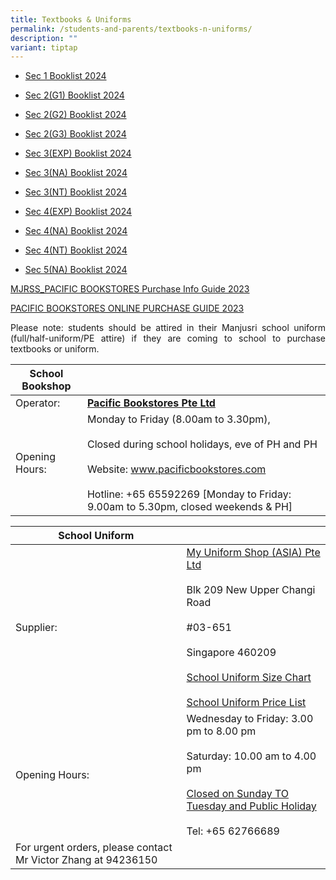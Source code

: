```yaml
---
title: Textbooks & Uniforms
permalink: /students-and-parents/textbooks-n-uniforms/
description: ""
variant: tiptap
---
```

* [Sec 1 Booklist 2024](/files/Textbooks%20&amp;%20Uniforms/2024%20booklist/MJRSS_S1_BOOKLIST_2024.pdf)
* [Sec 2(G1) Booklist 2024](/files/Textbooks%20&amp;%20Uniforms/2024%20booklist/mjrss_s2_g1__booklist2024_Revised.pdf)
* [Sec 2(G2) Booklist 2024](/files/Textbooks%20&amp;%20Uniforms/2024%20booklist/mjrss%20s2(g2)%20booklist%202024.pdf)
* [Sec 2(G3) Booklist 2024](/files/Textbooks%20&amp;%20Uniforms/2024%20booklist/mjrss%20s2(g3)%20booklist%202024.pdf)
* [Sec 3(EXP) Booklist 2024](/files/Textbooks%20&amp;%20Uniforms/2024%20booklist/mjrss%20s3(exp)%20booklist%202024.pdf)
* [Sec 3(NA) Booklist 2024](/files/Textbooks%20&amp;%20Uniforms/2024%20booklist/mjrss%20s3(na)%20booklist%202024.pdf)
* [Sec 3(NT) Booklist 2024](/files/Textbooks%20&amp;%20Uniforms/2024%20booklist/mjrss%20s3(nt)%20booklist%202024.pdf)
* [Sec 4(EXP) Booklist 2024](/files/Textbooks%20&amp;%20Uniforms/2024%20booklist/mjrss%20s4(exp)%20booklist%202024.pdf)
* [Sec 4(NA) Booklist 2024](/files/Textbooks%20&amp;%20Uniforms/2024%20booklist/mjrss%20s4(na)%20booklist%202024.pdf)
* [Sec 4(NT) Booklist 2024](/files/Textbooks%20&amp;%20Uniforms/2024%20booklist/mjrss%20s4(nt)%20booklist%202024.pdf)

* [Sec 5(NA) Booklist 2024](/files/Textbooks%20&amp;%20Uniforms/2024%20booklist/mjrss%20s5(na)%20booklist%202024.pdf)

[MJRSS_PACIFIC BOOKSTORES Purchase Info Guide 2023](/files/Textbooks%20&amp;%20Uniforms/2024%20booklist/mjrss_pacific%20bookstores%20purchase%20info%20guide%202023.pdf)

[PACIFIC BOOKSTORES ONLINE PURCHASE GUIDE 2023](/files/Textbooks%20&amp;%20Uniforms/2024%20booklist/pacific%20bookstores%20online%20purchase%20guide%202023.pdf)
<p style="text-align: justify;">Please note: students should be attired in their Manjusri school uniform (full/half-uniform/PE attire) if they are coming to school to purchase textbooks or uniform.</p>


| School Bookshop |                |
|-----------------|-----------------------------|
| Operator:       |   <a href="http://www.pacificbookstores.com" target="_blank"><b>Pacific Bookstores Pte Ltd</b></a>             |
| Opening Hours:  | Monday to Friday (8.00am to 3.30pm), <br><br>Closed during school holidays, eve of PH and PH<br><br>Website: www.pacificbookstores.com <br><br>Hotline: +65 65592269 [Monday to Friday: 9.00am to 5.30pm, closed weekends &amp; PH] |


| School Uniform               |                |
|------|-------------------|
| Supplier:                                                     | [My Uniform Shop (ASIA) Pte Ltd](https://www.myuniformshop.com.sg/contact)<br><br>Blk 209 New Upper Changi Road<br><br>#03-651<br><br>Singapore 460209<br><br>  <a href="/files/Textbooks%20&amp;%20Uniforms/MJR%20Size%20Chart.pdf" target="_blank">School Uniform Size Chart</a> <br><br> [School Uniform Price List](/files/Textbooks%20&amp;%20Uniforms/2024%20booklist/2024_Uniform_Price_List.pdf)|
| Opening Hours:                                                | Wednesday to Friday: 3.00 pm to 8.00 pm<br><br>Saturday: 10.00 am to 4.00 pm<br><br><u>Closed on Sunday TO Tuesday and Public Holiday</u><br><br>Tel: +65 62766689  |
| For urgent orders, please contact Mr Victor Zhang at 94236150 |                                  |
